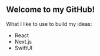 Welcome to my GitHub!
-

What I like to use to build my ideas:
- React
- Next.js
- SwiftUI



<!--
**andrew-levy/andrew-levy** is a ✨ _special_ ✨ repository because its `README.md` (this file) appears on your GitHub profile.
-->
